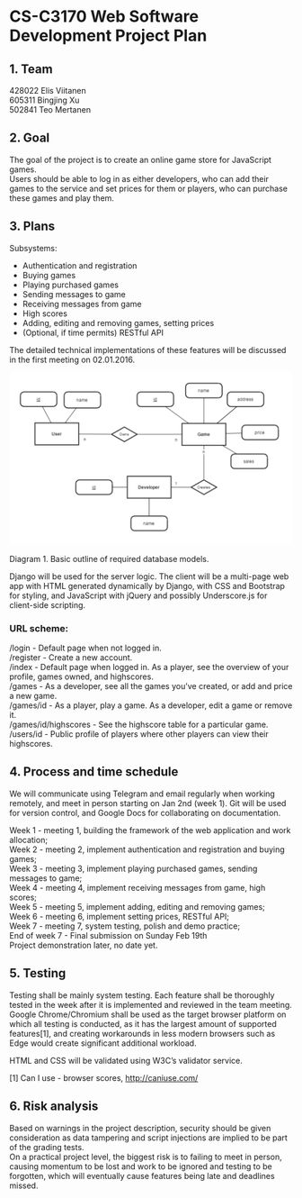 ﻿# CS-C3170 Web Software Development Project Plan


## 1. Team  
428022 Elis Viitanen  
605311 Bingjing Xu  
502841 Teo Mertanen


## 2. Goal  
The goal of the project is to create an online game store for JavaScript games.  
Users should be able to log in as either developers, who can add their games to the service and set prices for them or players, who can purchase these games and play them.


## 3. Plans


Subsystems:  
* Authentication and registration  
* Buying games  
* Playing purchased games  
* Sending messages to game  
* Receiving messages from game  
* High scores  
* Adding, editing and removing games, setting prices  
* (Optional, if time permits) RESTful API  


The detailed technical implementations of these features will be discussed in the first meeting on 02.01.2016. 

![Alt text](/diagram1.png)
   
Diagram 1. Basic outline of required database models.


Django will be used for the server logic. The client will be a multi-page web app with HTML generated dynamically by Django, with CSS and Bootstrap for styling, and JavaScript with jQuery and possibly Underscore.js for client-side scripting.


### URL scheme:


/login - Default page when not logged in.  
/register - Create a new account.  
/index - Default page when logged in. As a player, see the overview of your profile, games owned, and highscores.  
/games - As a developer, see all the games you’ve created, or add and price a new game.  
/games/id - As a player, play a game. As a developer, edit a game or remove it.  
/games/id/highscores - See the highscore table for a particular game. 
/users/id - Public profile of players where other players can view their highscores.


## 4. Process and time schedule


We will communicate using Telegram and email regularly when working remotely, and meet in person starting on Jan 2nd (week 1). Git will be used for version control, and Google Docs for collaborating on documentation.


Week 1 - meeting 1, building the framework of the web application and work allocation;  
Week 2 - meeting 2, implement authentication and registration and buying games;  
Week 3 - meeting 3, implement playing purchased games, sending messages to game;  
Week 4 - meeting 4, implement receiving messages from game, high scores;  
Week 5 - meeting 5, implement adding, editing and removing games;  
Week 6 - meeting 6, implement setting prices, RESTful API;  
Week 7 - meeting 7, system testing, polish and demo practice;  
End of week 7 - Final submission on Sunday Feb 19th  
Project demonstration later, no date yet.


## 5. Testing  
Testing shall be mainly system testing. Each feature shall be thoroughly tested in the week after it is implemented and reviewed in the team meeting. Google Chrome/Chromium shall be used as the target browser platform on which all testing is conducted, as it has the largest amount of supported features[1], and creating workarounds in less modern browsers such as Edge would create significant additional workload.


HTML and CSS will be validated using W3C’s validator service.


[1] Can I use - browser scores, http://caniuse.com/




## 6. Risk analysis  
Based on warnings in the project description, security should be given consideration as data tampering and script injections are implied to be part of the grading tests.  
On a practical project level, the biggest risk is to failing to meet in person, causing momentum to be lost and work to be ignored and testing to be forgotten, which will eventually cause features being late and deadlines missed.
